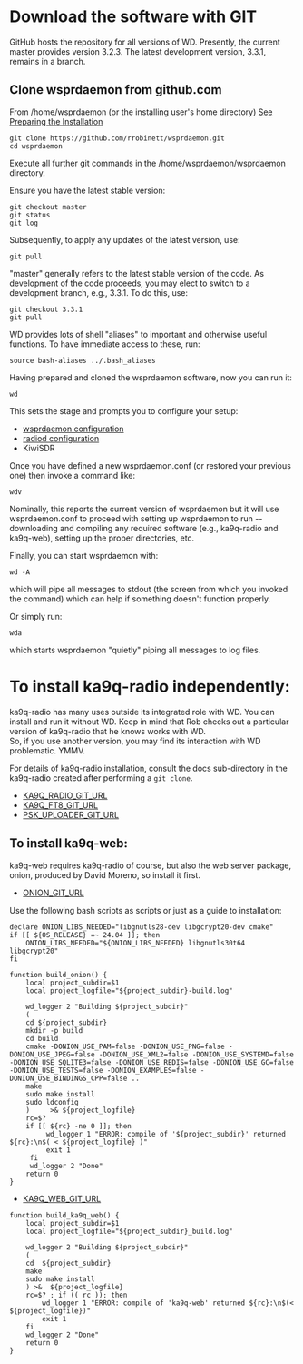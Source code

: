 # Download the software with GIT

GitHub hosts the repository for all versions of WD.  Presently, the current master provides version 3.2.3.  The latest development version, 3.3.1, remains in a branch.  

## Clone wsprdaemon from github.com

From /home/wsprdaemon (or the installing user's home directory) [See Preparing the Installation](./preparation.md)
```
git clone https://github.com/rrobinett/wsprdaemon.git
cd wsprdaemon
```
Execute all further git commands in the /home/wsprdaemon/wsprdaemon directory.

Ensure you have the latest stable version:
```
git checkout master
git status
git log
```

Subsequently, to apply any updates of the latest version, use:
```
git pull
```

"master" generally refers to the latest stable version of the code.  As development of the code proceeds,
you may elect to switch to a development branch, e.g., 3.3.1.  To do this, use:
```
git checkout 3.3.1
git pull
```


WD provides lots of shell "aliases" to important and otherwise useful functions.  To have immediate access to these, run:
```
source bash-aliases ../.bash_aliases
```

Having prepared and cloned the wsprdaemon software, now you can run it:
```
wd
```

This sets the stage and prompts you to configure your setup:
- [wsprdaemon configuration](../configuration/wd_conf.md)
- [radiod configuration](../configuration/radiod_conf.md)
- KiwiSDR

Once you have defined a new wsprdaemon.conf (or restored your previous one) then invoke a command like:
```
wdv
```
Nominally, this reports the current version of wsprdaemon but it will use wsprdaemon.conf to proceed with setting up wsprdaemon to run -- downloading and compiling any required software (e.g., ka9q-radio and ka9q-web), setting up the proper directories, etc.  

Finally, you can start wsprdaemon with:
```
wd -A
```
which will pipe all messages to stdout (the screen from which you invoked the command) which can help if something doesn't function properly.  

Or simply run:
```
wda
```
which starts wsprdaemon "quietly" piping all messages to log files.  

# To install ka9q-radio independently:

ka9q-radio has many uses outside its integrated role with WD. You can install and run it without WD.
Keep in mind that Rob checks out a particular version of ka9q-radio that he knows works with WD.  
So, if you use another version, you may find its interaction with WD problematic. YMMV.

For details of ka9q-radio installation, consult the docs sub-directory in the ka9q-radio created after performing a `git clone`.

- [KA9Q_RADIO_GIT_URL](https://github.com/ka9q/ka9q-radio.git)
- [KA9Q_FT8_GIT_URL](https://github.com/ka9q/ft8_lib.git)
- [PSK_UPLOADER_GIT_URL](https://github.com/pjsg/ftlib-pskreporter.git)

## To install ka9q-web:

ka9q-web requires ka9q-radio of course, but also the web server package, onion, produced by David Moreno, so install it first.

- [ONION_GIT_URL](https://github.com/davidmoreno/onion)

Use the following bash scripts as scripts or just as a guide to installation:

```
declare ONION_LIBS_NEEDED="libgnutls28-dev libgcrypt20-dev cmake"
if [[ ${OS_RELEASE} =~ 24.04 ]]; then
    ONION_LIBS_NEEDED="${ONION_LIBS_NEEDED} libgnutls30t64 libgcrypt20"
fi

function build_onion() {
    local project_subdir=$1
    local project_logfile="${project_subdir}-build.log"

    wd_logger 2 "Building ${project_subdir}"
    (
    cd ${project_subdir}
    mkdir -p build
    cd build
    cmake -DONION_USE_PAM=false -DONION_USE_PNG=false -DONION_USE_JPEG=false -DONION_USE_XML2=false -DONION_USE_SYSTEMD=false -DONION_USE_SQLITE3=false -DONION_USE_REDIS=false -DONION_USE_GC=false -DONION_USE_TESTS=false -DONION_EXAMPLES=false -DONION_USE_BINDINGS_CPP=false ..
    make
    sudo make install
    sudo ldconfig
    )     >& ${project_logfile}
    rc=$?
    if [[ ${rc} -ne 0 ]]; then
         wd_logger 1 "ERROR: compile of '${project_subdir}' returned ${rc}:\n$( < ${project_logfile} )"
         exit 1
     fi
     wd_logger 2 "Done"
    return 0
}
```

- [KA9Q_WEB_GIT_URL](https://github.com/scottnewell/ka9q-web)

```
function build_ka9q_web() {
    local project_subdir=$1
    local project_logfile="${project_subdir}_build.log"

    wd_logger 2 "Building ${project_subdir}"
    (
    cd  ${project_subdir}
    make
    sudo make install
    ) >&  ${project_logfile}
    rc=$? ; if (( rc )); then
        wd_logger 1 "ERROR: compile of 'ka9q-web' returned ${rc}:\n$(< ${project_logfile})"
        exit 1
    fi
    wd_logger 2 "Done"
    return 0
}
```